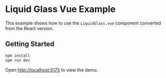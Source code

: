 # Liquid Glass Vue Example

This example shows how to use the `LiquidGlass.vue` component converted from the React version.

## Getting Started

```bash
npm install
npm run dev
```

Open [http://localhost:5173](http://localhost:5173) to view the demo.
